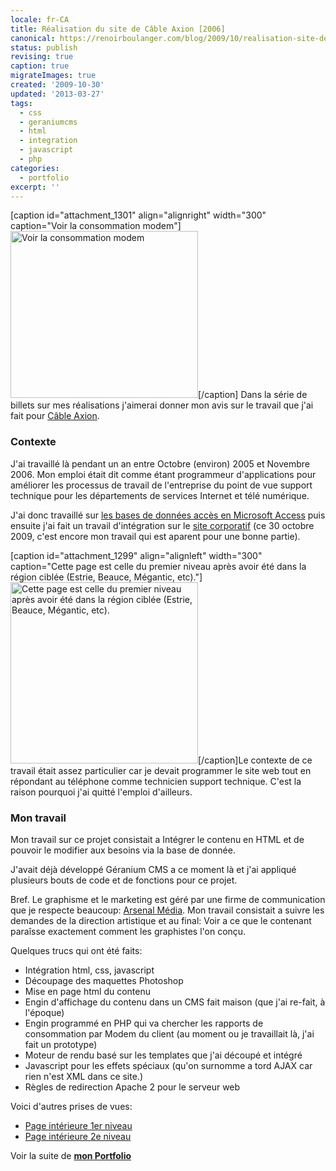 ```yaml
---
locale: fr-CA
title: Réalisation du site de Câble Axion [2006]
canonical: https://renoirboulanger.com/blog/2009/10/realisation-site-de-cable-axion/
status: publish
revising: true
caption: true
migrateImages: true
created: '2009-10-30'
updated: '2013-03-27'
tags:
  - css
  - geraniumcms
  - html
  - integration
  - javascript
  - php
categories:
  - portfolio
excerpt: ''
---
```


[caption id="attachment_1301" align="alignright" width="300" caption="Voir la consommation modem"]<a rel="lightbox[0]" href="http://renoirboulanger.com/wp-content/uploads/2009/10/Image-8.png"><img class="size-medium wp-image-1301" title="Voir la consommation modem" src="http://renoirboulanger.com/wp-content/uploads/2009/10/Image-8-300x267.png" alt="Voir la consommation modem" width="300" height="267" /></a>[/caption]
Dans la série de billets sur mes réalisations j'aimerai donner mon avis sur le travail que j'ai fait pour <a href="http://www.axion.ca/">Câble Axion</a>.
<h3>Contexte</h3>
J'ai travaillé là pendant un an entre Octobre (environ) 2005 et Novembre 2006. Mon emploi était dit comme étant programmeur d'applications pour améliorer les processus de travail de l'entreprise du point de vue support technique pour les départements de services Internet et télé numérique.

J'ai donc travaillé sur <a href="/blog/2009/08/realisationgestionnaire-de-service-a-la-clientele-pour-cable-axion">les bases de données accès en Microsoft Access</a> puis ensuite j'ai fait un travail d'intégration sur le <a href="http://www.axion.ca/">site corporatif</a> (ce 30 octobre 2009, c'est encore mon travail qui est aparent pour une bonne partie).
<!--more-->

[caption id="attachment_1299" align="alignleft" width="300" caption="Cette page est celle du premier niveau après avoir été dans la région ciblée (Estrie, Beauce, Mégantic, etc)."]<a rel="lightbox[0]" href="http://renoirboulanger.com/wp-content/uploads/2009/10/Image-7.png"><img class="size-medium wp-image-1299" title="Page régionale" src="http://renoirboulanger.com/wp-content/uploads/2009/10/Image-7-300x290.png" alt="Cette page est celle du premier niveau après avoir été dans la région ciblée (Estrie, Beauce, Mégantic, etc)." width="300" height="290" /></a>[/caption]Le contexte de ce travail était assez particulier car je devait programmer le site web tout en répondant au téléphone comme technicien support technique. C'est la raison pourquoi j'ai quitté l'emploi d'ailleurs.
<h3>Mon travail</h3>
Mon travail sur ce projet consistait a Intégrer le contenu en HTML et de pouvoir le modifier aux besoins via la base de donnée.

J'avait déjà développé Géranium CMS a ce moment là et j'ai appliqué plusieurs bouts de code et de fonctions pour ce projet.

Bref. Le graphisme et le marketing est géré par une firme de communication que je respecte beaucoup: <a href="http://www.arsenal-media.com/fr/index.sn">Arsenal Média</a>. Mon travail consistait a suivre les demandes de la direction artistique et au final: Voir a ce que le contenant paraîsse exactement comment les graphistes l'on conçu.

Quelques trucs qui ont été faits:
<ul>
	<li>Intégration html, css, javascript</li>
	<li>Découpage des maquettes Photoshop</li>
	<li>Mise en page html du contenu</li>
	<li>Engin d'affichage du contenu dans un CMS fait maison (que j'ai re-fait, à l'époque)</li>
	<li>Engin programmé en PHP qui va chercher les rapports de consommation par Modem du client (au moment ou je travaillait là, j'ai fait un prototype)</li>
	<li>Moteur de rendu basé sur les templates que j'ai découpé et intégré</li>
	<li>Javascript pour les effets spéciaux (qu'on surnomme a tord AJAX car rien n'est XML dans ce site.)</li>
	<li>Règles de redirection Apache 2 pour le serveur web</li>
</ul>

Voici d'autres prises de vues:
<ul>
 <li><a href="http://farm1.static.flickr.com/64/190200614_bdc735a0fd_o.png" rel="lightbox[0]">Page intérieure 1er niveau</a></li>
 <li><a href="http://farm1.static.flickr.com/44/190200616_b86bf07c9b_o.png" rel="lightbox[0]">Page intérieure 2e niveau</a></li>
</ul>

<p>Voir la suite de <strong><a href="/blog/category/portfolio">mon Portfolio</a></strong></p>